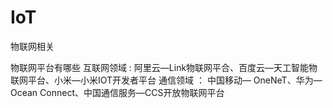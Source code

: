 # IoT
物联网相关


物联网平台有哪些
互联网领域 :
阿里云—Link物联网平合、百度云—天工智能物联网平台、小米—小米IOT开发者平台
通信领域 ：
中国移动— OneNeT、华为—Ocean Connect、中国通信服务—CCS开放物联网平台